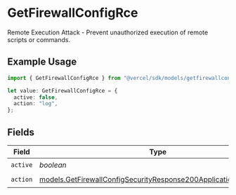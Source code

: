 # GetFirewallConfigRce

Remote Execution Attack - Prevent unauthorized execution of remote scripts or commands.

## Example Usage

```typescript
import { GetFirewallConfigRce } from "@vercel/sdk/models/getfirewallconfigop.js";

let value: GetFirewallConfigRce = {
  active: false,
  action: "log",
};
```

## Fields

| Field                                                                                                                                      | Type                                                                                                                                       | Required                                                                                                                                   | Description                                                                                                                                |
| ------------------------------------------------------------------------------------------------------------------------------------------ | ------------------------------------------------------------------------------------------------------------------------------------------ | ------------------------------------------------------------------------------------------------------------------------------------------ | ------------------------------------------------------------------------------------------------------------------------------------------ |
| `active`                                                                                                                                   | *boolean*                                                                                                                                  | :heavy_check_mark:                                                                                                                         | N/A                                                                                                                                        |
| `action`                                                                                                                                   | [models.GetFirewallConfigSecurityResponse200ApplicationJSONAction](../models/getfirewallconfigsecurityresponse200applicationjsonaction.md) | :heavy_check_mark:                                                                                                                         | N/A                                                                                                                                        |